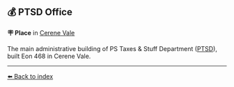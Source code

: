 ## 💰 PTSD Office

**🪧 Place** in [Cerene Vale](../refs/cerene_vale.md)

The main administrative building of PS Taxes & Stuff Department ([PTSD](../refs/ptsd.md)), built Eon 468 in Cerene Vale.


----------
[⬅️ Back to index](../refs/index.md)